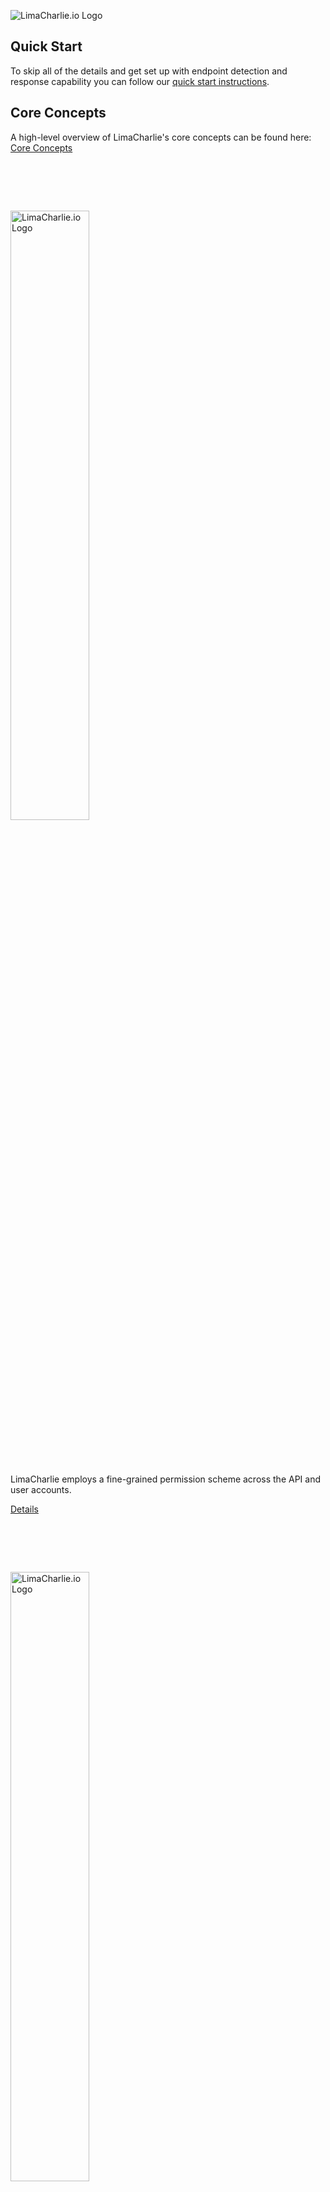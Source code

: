 <img src="https://storage.googleapis.com/limacharlie-io/brand/logo/logo_w_text-horizontal.png"
     alt="LimaCharlie.io Logo"
     style="" />
## Quick Start
To skip all of the details and get set up with endpoint detection and response capability you can follow our [quick start instructions](lcc_quick_start.md).

## Core Concepts
A high-level overview of LimaCharlie's core concepts can be found here: [Core Concepts]()

# <span style="color:rgba(00, 00, 00, 0)">Overview</span>

<img src="https://storage.googleapis.com/limacharlie-io/brand/logo/lc-access.png"
     alt="LimaCharlie.io Logo"
     style="width: 50%" />
## <span style="color:rgba(00, 00, 00, 0)">LC-ACESS</span>

LimaCharlie employs a fine-grained permission scheme across the API and user accounts.

[Details](./lc-access.md)

# <span style="color:rgba(00, 00, 00, 0)">LC-ACESS</span>

<img src="https://storage.googleapis.com/limacharlie-io/brand/logo/lc-agent.png"
     alt="LimaCharlie.io Logo"
     style="width: 50%" />
## <span style="color:rgba(00, 00, 00, 0)">LC-AGENT</span> 

The LimaCharlie agent - or sensor - is fully interactive and can monitor over [70 different event types](./events.md). The agent is written in C and then compiled for each different platform and architecture it runs on which means is that it has true feature parity across all operating systems. 

[Details](./lc-agent.md)

# <span style="color:rgba(00, 00, 00, 0)">LC-AGENT</span>
<img src="https://storage.googleapis.com/limacharlie-io/brand/logo/lc-code.png"
     alt="LimaCharlie.io Logo"
     style="width: 50%" />

## <span style="color:rgba(00, 00, 00, 0)">LC-CODE</span> 

LimaCharlie provides standalone tools for security proffesionals to get started hunting out of the box but at its heart it is a toolbox for builders. This section of the documentation is a place where developers can find the resources they need to build and monetize their own products.

[Details](./lc-code.md)

# <span style="color:rgba(00, 00, 00, 0)">LC-CODE</span>

<img src="https://storage.googleapis.com/limacharlie-io/brand/logo/lc-edu.png"
     alt="LimaCharlie.io Logo"
     style="width: 50%" />
## <span style="color:rgba(00, 00, 00, 0)">LC-EDU</span> 

Education and open data is at the heart of LimaCharlie. To ensure that users get up to speed quickly - and make the most of the platform - LimaCharlie provides a host of educational resources.

[Details](./lc-edu.md)

# <span style="color:rgba(00, 00, 00, 0)">LC-EDU</span>

<img src="https://storage.googleapis.com/limacharlie-io/brand/logo/lc-hunt.png"
     alt="LimaCharlie.io Logo"
     style="width: 50%" />
## <span style="color:rgba(00, 00, 00, 0)">LC-HUNT</span> 

LimaCharlie is information security tools and infrastructure. Infrastructure to support any scale and tools to help analysts get started hunting as they grow into the platform.

[Details](./lc-hunt.md)

# <span style="color:rgba(00, 00, 00, 0)">LC-HUNT</span>

<img src="https://storage.googleapis.com/limacharlie-io/brand/logo/lc-marketplace.png"
     alt="LimaCharlie.io Logo"
     style="width: 50%" />
## <span style="color:rgba(00, 00, 00, 0)">LC-MARKETPLACE</span> 

LimaCharlie offers additional free and paid integrated services through it's Add-Ons Marketplace.

[Details](./lc-marketplace.md)

# <span style="color:rgba(00, 00, 00, 0)">LC-MARKETPLACE</span>

<img src="https://storage.googleapis.com/limacharlie-io/brand/logo/lc-output.png"
     alt="LimaCharlie.io Logo"
     style="width: 50%" />
# <span style="color:rgba(00, 00, 00, 0)">LC-OUTPUT</span>

The data produced by the LimaCharlie endpoint is under complete control of the user. LimaCharlie provides extensive storage and search options as part of its core offering but makes the full telemetry stream availble to users.

[Details](./lc-output.md)

## <span style="color:rgba(00, 00, 00, 0)">LC-OUPUT</span> 

<img src="https://storage.googleapis.com/limacharlie-io/brand/logo/lc-storage.png"
     alt="LimaCharlie.io Logo"
     style="width: 50%" />
# <span style="color:rgba(00, 00, 00, 0)">LC-STORAGE</span>

By default LimaCharlie stores a full year of searchable endpoint telemetry as well as log files, binary assets and more.

All files and telemetry ingested are indiexed across common indicators of compromise and are easily processed by any of the subsystems or products in the LimaCharlie offering.

[Details](./lc-agent.md)

## <span style="color:rgba(00, 00, 00, 0)">LC-Storage</span> 




